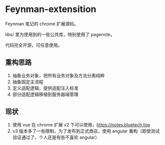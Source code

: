 # Feynman-extensition

Feynman 笔记的 chrome 扩展源码。

libs/ 里为使用到的一些公共库，特别使用了 pagenote。

代码完全开源，可任意使用。


## 重构思路

1. 抽象业务对象，把所有业务对象及方法分离纯粹
2. 抽象固定主流程
3. 定义适配逻辑，提供适配注入标准
4. 部分适配逻辑移植到服务器端管理

## 现状

1. 使用 vue 在 chrome 扩展 v2 下可以使用，https://notes.bluetech.top
2. v3 版本多了一些限制，为了发布到正式商店，使用 angular 重构（即使测试验证通过了，个人还是有些不喜欢 angular）